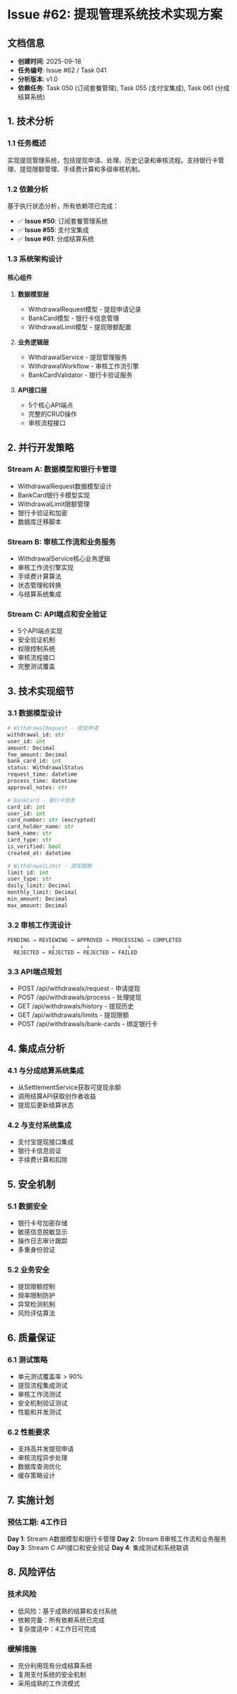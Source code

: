 # Issue #62: 提现管理系统技术实现方案

## 文档信息
- **创建时间**: 2025-09-18
- **任务编号**: Issue #62 / Task 041
- **分析版本**: v1.0
- **依赖任务**: Task 050 (订阅套餐管理), Task 055 (支付宝集成), Task 061 (分成结算系统)

## 1. 技术分析

### 1.1 任务概述
实现提现管理系统，包括提现申请、处理、历史记录和审核流程。支持银行卡管理、提现限额管理、手续费计算和多级审核机制。

### 1.2 依赖分析
基于执行状态分析，所有依赖项已完成：
- ✅ **Issue #50**: 订阅套餐管理系统
- ✅ **Issue #55**: 支付宝集成
- ✅ **Issue #61**: 分成结算系统

### 1.3 系统架构设计

#### 核心组件
1. **数据模型层**
   - WithdrawalRequest模型 - 提现申请记录
   - BankCard模型 - 银行卡信息管理
   - WithdrawalLimit模型 - 提现限额配置

2. **业务逻辑层**
   - WithdrawalService - 提现管理服务
   - WithdrawalWorkflow - 审核工作流引擎
   - BankCardValidator - 银行卡验证服务

3. **API接口层**
   - 5个核心API端点
   - 完整的CRUD操作
   - 审核流程接口

## 2. 并行开发策略

### Stream A: 数据模型和银行卡管理
- WithdrawalRequest数据模型设计
- BankCard银行卡模型实现
- WithdrawalLimit限额管理
- 银行卡验证和加密
- 数据库迁移脚本

### Stream B: 审核工作流和业务服务
- WithdrawalService核心业务逻辑
- 审核工作流引擎实现
- 手续费计算算法
- 状态管理和转换
- 与结算系统集成

### Stream C: API端点和安全验证
- 5个API端点实现
- 安全验证机制
- 权限控制系统
- 审核流程接口
- 完整测试覆盖

## 3. 技术实现细节

### 3.1 数据模型设计
```python
# WithdrawalRequest - 提现申请
withdrawal_id: str
user_id: int
amount: Decimal
fee_amount: Decimal
bank_card_id: int
status: WithdrawalStatus
request_time: datetime
process_time: datetime
approval_notes: str

# BankCard - 银行卡信息
card_id: int
user_id: int
card_number: str (encrypted)
card_holder_name: str
bank_name: str
card_type: str
is_verified: bool
created_at: datetime

# WithdrawalLimit - 提现限额
limit_id: int
user_type: str
daily_limit: Decimal
monthly_limit: Decimal
min_amount: Decimal
max_amount: Decimal
```

### 3.2 审核工作流设计
```
PENDING → REVIEWING → APPROVED → PROCESSING → COMPLETED
    ↓         ↓          ↓            ↓
  REJECTED ← REJECTED ← REJECTED ← FAILED
```

### 3.3 API端点规划
- POST /api/withdrawals/request - 申请提现
- POST /api/withdrawals/process - 处理提现
- GET /api/withdrawals/history - 提现历史
- GET /api/withdrawals/limits - 提现限额
- POST /api/withdrawals/bank-cards - 绑定银行卡

## 4. 集成点分析

### 4.1 与分成结算系统集成
- 从SettlementService获取可提现余额
- 调用结算API获取创作者收益
- 提现后更新结算状态

### 4.2 与支付系统集成
- 支付宝提现接口集成
- 银行卡信息验证
- 手续费计算和扣除

## 5. 安全机制

### 5.1 数据安全
- 银行卡号加密存储
- 敏感信息脱敏显示
- 操作日志审计跟踪
- 多重身份验证

### 5.2 业务安全
- 提现限额控制
- 频率限制防护
- 异常检测机制
- 风险评估算法

## 6. 质量保证

### 6.1 测试策略
- 单元测试覆盖率 > 90%
- 提现流程集成测试
- 审核工作流测试
- 安全机制验证测试
- 性能和并发测试

### 6.2 性能要求
- 支持高并发提现申请
- 审核流程异步处理
- 数据库查询优化
- 缓存策略设计

## 7. 实施计划

### 预估工期: 4工作日

**Day 1**: Stream A数据模型和银行卡管理
**Day 2**: Stream B审核工作流和业务服务
**Day 3**: Stream C API接口和安全验证
**Day 4**: 集成测试和系统联调

## 8. 风险评估

### 技术风险
- 低风险：基于成熟的结算和支付系统
- 依赖完备：所有依赖系统已完成
- 复杂度适中：4工作日可完成

### 缓解措施
- 充分利用现有分成结算系统
- 复用支付系统的安全机制
- 采用成熟的工作流模式